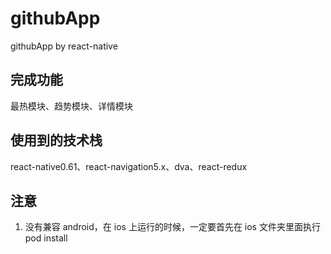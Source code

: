 # githubApp

githubApp by react-native

## 完成功能

最热模块、趋势模块、详情模块

## 使用到的技术栈

react-native0.61、react-navigation5.x、dva、react-redux

## 注意

1. 没有兼容 android，在 ios 上运行的时候，一定要首先在 ios 文件夹里面执行 pod install
